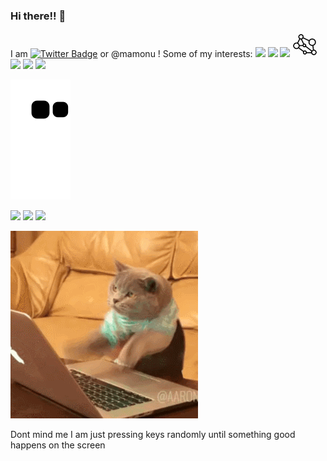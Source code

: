 ### Hi there!! 👋 




I am [![Twitter Badge](https://img.shields.io/badge/-_TheodoreM_-blue?style=flat-square&logo=twitter&logoColor=white)](https://twitter.com/_TheodoreM_) or @mamonu ! Some of my interests:  <img height="40" src="https://cdn.jsdelivr.net/npm/simple-icons@v3/icons/python.svg" /> <img height="40" src="https://cdn.jsdelivr.net/npm/simple-icons@3.13.0/icons/scala.svg" /> <img height="40" src="https://cdn.jsdelivr.net/npm/simple-icons@3.13.0/icons/apachespark.svg" /> <img height="40" src="https://github.com/mamonu/mamonu/raw/master/graphicon.png" /><img height="40" src="https://cdn.jsdelivr.net/npm/simple-icons@v3/icons/pytorch.svg" /> <img height="40" src="https://cdn.jsdelivr.net/npm/simple-icons@v3/icons/apple.svg" /> <img height="40" src="https://cdn.jsdelivr.net/npm/simple-icons@v3/icons/linux.svg" /> 


![](https://github.com/mamonu/mamonu/blob/output/github-contribution-grid-snake.svg?raw=true)


![](https://github-profile-summary-cards.vercel.app/api/cards/profile-details?username=mamonu&theme=monokai)
![](https://github-profile-summary-cards.vercel.app/api/cards/stats?username=mamonu&theme=monokai)
![](https://github-profile-summary-cards.vercel.app/api/cards/most-commit-language?username=mamonu&theme=monokai)


![hey](https://github.com/mamonu/mamonu/raw/master/2GU.gif)

Dont mind me I am just pressing keys randomly until something good happens on the screen

<!--
**mamonu/mamonu** is a ✨ _special_ ✨ repository because its `README.md` (this file) appears on your GitHub profile.

Here are some ideas to get you started:

- 🔭 I’m currently working on ...
- 🌱 I’m currently learning ...
- 👯 I’m looking to collaborate on ...
- 🤔 I’m looking for help with ...
- 💬 Ask me about ...
- 📫 How to reach me: ...
- 😄 Pronouns: ...
- ⚡ Fun fact: ...
-->
